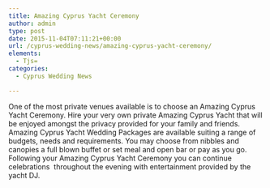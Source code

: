 ```yaml
---
title: Amazing Cyprus Yacht Ceremony
author: admin
type: post
date: 2015-11-04T07:11:21+00:00
url: /cyprus-wedding-news/amazing-cyprus-yacht-ceremony/
elements:
  - Tjs=
categories:
  - Cyprus Wedding News

---
```

One of the most private venues available is to choose an Amazing Cyprus Yacht Ceremony. Hire your very own private Amazing Cyprus Yacht that will be enjoyed amongst the privacy provided for your family and friends. Amazing Cyprus Yacht Wedding Packages are available suiting a range of budgets, needs and requirements. You may choose from nibbles and canopies a full blown buffet or set meal and open bar or pay as you go. Following your Amazing Cyprus Yacht Ceremony you can continue celebrations  throughout the evening with entertainment provided by the yacht DJ.